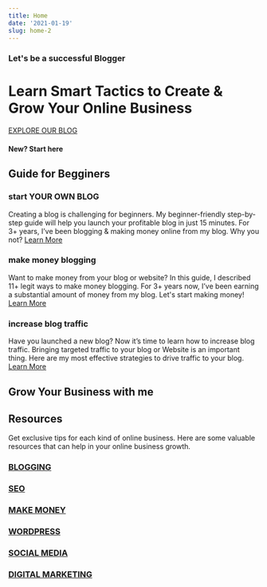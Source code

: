 ```yaml
---
title: Home
date: '2021-01-19'
slug: home-2
---
```

<h3>Let's be a successful Blogger</h3>		
			<h1>Learn Smart Tactics to Create & Grow Your Online Business</h1>		
			<a href="https://www.waytoidea.com/blog/" role="button">
						EXPLORE OUR BLOG
					</a>
			<h4>New? Start here</h4>		
			<h2>Guide for Begginers</h2>		
				<h3>start YOUR OWN BLOG</h3>
						Creating a blog is challenging for beginners. My beginner-friendly step-by-step guide will help you launch your profitable blog in just 15 minutes. For 3+ years, I’ve been blogging & making money online from my blog. Why you not?					
					<a href="https://waytoidea.com/how-to-start-a-blog/">
						Learn More					</a>
				<h3>make money blogging</h3>
						Want to make money from your blog or website? In this guide, I described 11+ legit ways to make money blogging. For 3+ years now, I’ve been earning a substantial amount of money from my blog. Let's start making money!					
					<a href="https://www.waytoidea.com/how-to-make-money-blogging/">
						Learn More					</a>
				<h3>increase blog traffic</h3>
						Have you launched a new blog? Now it’s time to learn how to increase blog traffic. Bringing targeted traffic to your blog or Website is an important thing. Here are my most effective strategies to drive traffic to your blog.					
					<a href="https://www.waytoidea.com/how-to-increase-website-traffic/">
						Learn More					</a>
			<h2>Grow Your Business with me</h2>		
			<h2>Resources</h2>		
			<p>Get exclusive tips for each kind of online business. Here are some valuable resources that can help in your online business growth.</p>		
				<a href="https://www.waytoidea.com/category/blogging/">
								</a>
				<h3>
					<a href="https://www.waytoidea.com/category/blogging/" >
						BLOGGING					</a>
				</h3>
				<a href="https://www.waytoidea.com/category/seo/">
								</a>
				<h3>
					<a href="https://www.waytoidea.com/category/seo/" >
						SEO					</a>
				</h3>
				<a href="https://www.waytoidea.com/category/make-money-online/">
								</a>
				<h3>
					<a href="https://www.waytoidea.com/category/make-money-online/" >
						MAKE MONEY					</a>
				</h3>
				<a href="https://www.waytoidea.com/category/wordpress/">
								</a>
				<h3>
					<a href="https://www.waytoidea.com/category/wordpress/" >
						WORDPRESS					</a>
				</h3>
				<a href="https://www.waytoidea.com/category/social-media/">
								</a>
				<h3>
					<a href="https://www.waytoidea.com/category/social-media/" >
						SOCIAL MEDIA					</a>
				</h3>
				<a href="https://www.waytoidea.com/category/marketing/">
								</a>
				<h3>
					<a href="https://www.waytoidea.com/category/marketing/" >
						DIGITAL MARKETING					</a>
				</h3>
